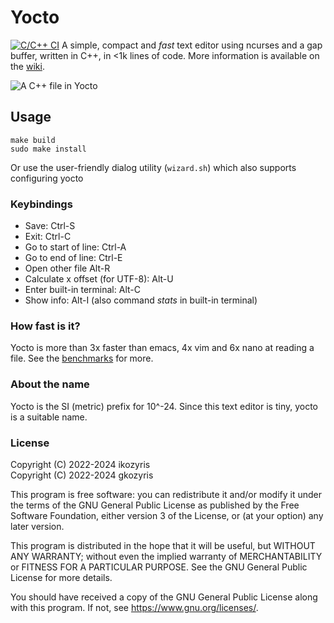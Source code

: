 # Yocto
[![C/C++ CI](https://github.com/ikozyris/yocto/actions/workflows/c-cpp.yml/badge.svg)](https://github.com/ikozyris/yocto/actions/workflows/c-cpp.yml)
A simple, compact and *fast* text editor using ncurses and a gap buffer, written in C++, in <1k lines of code.
More information is available on the [wiki](https://github.com/ikozyris/yocto/wiki).

![A C++ file in Yocto](https://github.com/ikozyris/yocto/assets/80053394/8fa12952-272f-41e0-9535-0a77f3652286)

## Usage
```
make build
sudo make install
```

Or use the user-friendly dialog utility (`wizard.sh`)
which also supports configuring yocto

### Keybindings
* Save: Ctrl-S
* Exit: Ctrl-C
* Go to start of line: Ctrl-A
* Go to end of line: Ctrl-E
* Open other file Alt-R
* Calculate x offset (for UTF-8): Alt-U
* Enter built-in terminal: Alt-C
* Show info: Alt-I (also command _stats_ in built-in terminal)

### How fast is it?
Yocto is more than 3x faster than emacs, 4x vim and 6x nano at reading a file.
See the [benchmarks](https://github.com/ikozyris/yocto/wiki/Performance-&-Benchmarks) for more.

### About the name
Yocto is the SI (metric) prefix for 10^-24.
Since this text editor is tiny, yocto is a suitable name.

### License

Copyright (C) 2022-2024  ikozyris<br>
Copyright (C) 2022-2024  gkozyris

This program is free software: you can redistribute it and/or modify
it under the terms of the GNU General Public License as published by
the Free Software Foundation, either version 3 of the License, or
(at your option) any later version.

This program is distributed in the hope that it will be useful,
but WITHOUT ANY WARRANTY; without even the implied warranty of
MERCHANTABILITY or FITNESS FOR A PARTICULAR PURPOSE.  See the
GNU General Public License for more details.

You should have received a copy of the GNU General Public License
along with this program.  If not, see <https://www.gnu.org/licenses/>.


